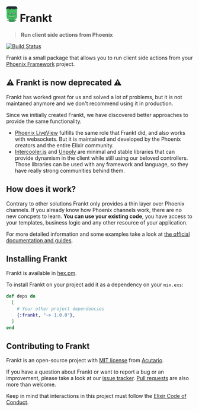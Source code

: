 # <img src="logo.png?raw=true" width="30" height="42" alt="Frankt"> Frankt
> **Run client side actions from Phoenix**

[![Build Status](https://travis-ci.com/acutario/frankt.svg?branch=master)](https://travis-ci.com/acutario/frankt)

Frankt is a small package that allows you to run client side actions from your [Phoenix Framework][1] project.

## ⚠ Frankt is now deprecated ⚠

Frankt has worked great for us and solved a lot of problems, but it is not maintaned anymore and we don't recommend using it in production.

Since we initially created Frankt, we have discovered better approaches to provide the same functionality.  
- [Phoenix LiveView](https://github.com/phoenixframework/phoenix_live_view) fulfills the same role that Frankt did, and also works with websockets. But it is maintained and developed by the Phoenix creators and the entire Elixir community.
- [Intercooler.js](https://github.com/bigskysoftware/intercooler-js) and [Unpoly](https://github.com/unpoly/unpoly) are minimal and stable libraries that can provide dynamism in the client while still using our beloved controllers. Those libraries can be used with any framework and language, so they have really strong communities behind them.

## How does it work?
Contrary to other solutions Frankt only provides a thin layer over Phoenix channels. If you already know how Phoenix channels work, there are no new concpets to learn. **You can use your existing code**, you have access to your templates, business logic and any other resource of your application.

For more detailed information and some examples take a look at [the official documentation and guides][2].

## Installing Frankt

Frankt is available in [hex.pm][3].

To install Frankt on your project add it as a dependency on your `mix.exs`:

```elixir
def deps do
  [
    # Your other project dependencies
    {:frankt, "~> 1.0.0"},
  ]
end
```

## Contributing to Frankt

Frankt is an open-source project with [MIT license][4] from [Acutario][5].

If you have a question about Frankt or want to report a bug or an improvement, please take a look at our [issue tracker][6].
[Pull requests][7] are also more than welcome.

Keep in mind that interactions in this project must follow the [Elixir Code of Conduct][8].


[1]: https://github.com/phoenixframework/phoenix
[2]: https://hexdocs.pm/frankt
[3]: https://hex.pm/packages/frankt
[4]: https://github.com/acutario/frankt/blob/master/LICENSE
[5]: https://www.acutar.io/
[6]: https://github.com/acutario/frankt/issues
[7]: https://github.com/acutario/frankt/pulls
[8]: https://github.com/elixir-lang/elixir/blob/master/CODE_OF_CONDUCT.md
